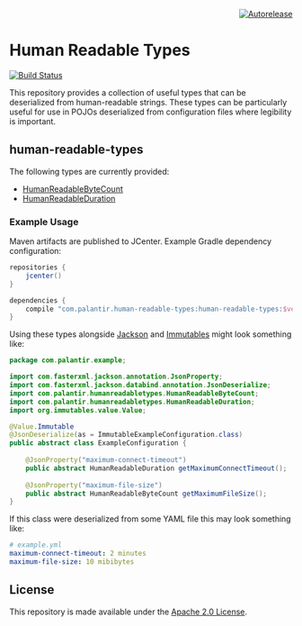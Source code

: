 <p align="right">
<a href="https://autorelease.general.dmz.palantir.tech/palantir/human-readable-types"><img src="https://img.shields.io/badge/Perform%20an-Autorelease-success.svg" alt="Autorelease"></a>
</p>

# Human Readable Types

[![Build Status](https://circleci.com/gh/palantir/human-readable-types.svg?style=shield)](https://circleci.com/gh/palantir/human-readable-types)

This repository provides a collection of useful types that can be deserialized from human-readable strings. These types
can be particularly useful for use in POJOs deserialized from configuration files where legibility is important.

human-readable-types
--------------------

The following types are currently provided:
* [HumanReadableByteCount](human-readable-types/src/main/java/com/palantir/humanreadabletypes/HumanReadableByteCount.java)
* [HumanReadableDuration](human-readable-types/src/main/java/com/palantir/humanreadabletypes/HumanReadableDuration.java)

### Example Usage

Maven artifacts are published to JCenter. Example Gradle dependency configuration:

```groovy
repositories {
    jcenter()
}

dependencies {
    compile "com.palantir.human-readable-types:human-readable-types:$version"
}
```

Using these types alongside [Jackson](https://github.com/FasterXML/jackson) and [Immutables](https://github.com/immutables/immutables)
might look something like:

```java
package com.palantir.example;

import com.fasterxml.jackson.annotation.JsonProperty;
import com.fasterxml.jackson.databind.annotation.JsonDeserialize;
import com.palantir.humanreadabletypes.HumanReadableByteCount;
import com.palantir.humanreadabletypes.HumanReadableDuration;
import org.immutables.value.Value;

@Value.Immutable
@JsonDeserialize(as = ImmutableExampleConfiguration.class)
public abstract class ExampleConfiguration {
    
    @JsonProperty("maximum-connect-timeout")
    public abstract HumanReadableDuration getMaximumConnectTimeout();
    
    @JsonProperty("maximum-file-size")
    public abstract HumanReadableByteCount getMaximumFileSize();
}

```

If this class were deserialized from some YAML file this may look something like:

```yaml
# example.yml
maximum-connect-timeout: 2 minutes
maximum-file-size: 10 mibibytes
```

License
-------
This repository is made available under the [Apache 2.0 License](http://www.apache.org/licenses/LICENSE-2.0). 
